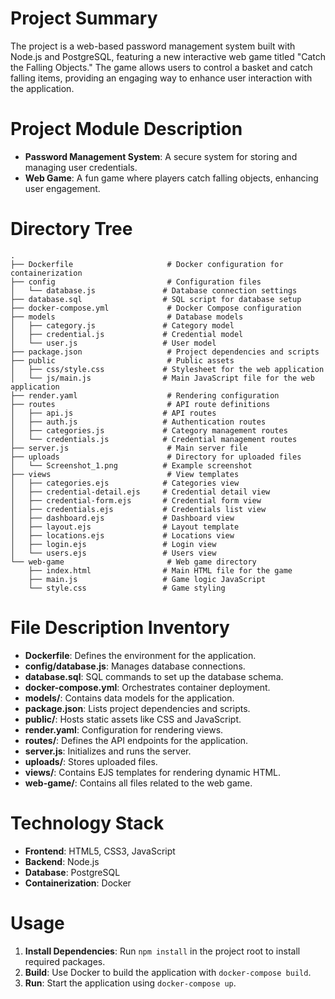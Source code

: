 # Project Summary
The project is a web-based password management system built with Node.js and PostgreSQL, featuring a new interactive web game titled "Catch the Falling Objects." The game allows users to control a basket and catch falling items, providing an engaging way to enhance user interaction with the application.

# Project Module Description
- **Password Management System**: A secure system for storing and managing user credentials.
- **Web Game**: A fun game where players catch falling objects, enhancing user engagement.

# Directory Tree
```
.
├── Dockerfile                     # Docker configuration for containerization
├── config                         # Configuration files
│   └── database.js               # Database connection settings
├── database.sql                  # SQL script for database setup
├── docker-compose.yml             # Docker Compose configuration
├── models                         # Database models
│   ├── category.js               # Category model
│   ├── credential.js             # Credential model
│   └── user.js                   # User model
├── package.json                   # Project dependencies and scripts
├── public                         # Public assets
│   ├── css/style.css             # Stylesheet for the web application
│   └── js/main.js                # Main JavaScript file for the web application
├── render.yaml                    # Rendering configuration
├── routes                         # API route definitions
│   ├── api.js                    # API routes
│   ├── auth.js                   # Authentication routes
│   ├── categories.js             # Category management routes
│   └── credentials.js            # Credential management routes
├── server.js                      # Main server file
├── uploads                        # Directory for uploaded files
│   └── Screenshot_1.png          # Example screenshot
├── views                          # View templates
│   ├── categories.ejs            # Categories view
│   ├── credential-detail.ejs     # Credential detail view
│   ├── credential-form.ejs       # Credential form view
│   ├── credentials.ejs           # Credentials list view
│   ├── dashboard.ejs             # Dashboard view
│   ├── layout.ejs                # Layout template
│   ├── locations.ejs             # Locations view
│   ├── login.ejs                 # Login view
│   └── users.ejs                 # Users view
└── web-game                       # Web game directory
    ├── index.html                # Main HTML file for the game
    ├── main.js                   # Game logic JavaScript
    └── style.css                 # Game styling
```

# File Description Inventory
- **Dockerfile**: Defines the environment for the application.
- **config/database.js**: Manages database connections.
- **database.sql**: SQL commands to set up the database schema.
- **docker-compose.yml**: Orchestrates container deployment.
- **models/**: Contains data models for the application.
- **package.json**: Lists project dependencies and scripts.
- **public/**: Hosts static assets like CSS and JavaScript.
- **render.yaml**: Configuration for rendering views.
- **routes/**: Defines the API endpoints for the application.
- **server.js**: Initializes and runs the server.
- **uploads/**: Stores uploaded files.
- **views/**: Contains EJS templates for rendering dynamic HTML.
- **web-game/**: Contains all files related to the web game.

# Technology Stack
- **Frontend**: HTML5, CSS3, JavaScript
- **Backend**: Node.js
- **Database**: PostgreSQL
- **Containerization**: Docker

# Usage
1. **Install Dependencies**: Run `npm install` in the project root to install required packages.
2. **Build**: Use Docker to build the application with `docker-compose build`.
3. **Run**: Start the application using `docker-compose up`.
